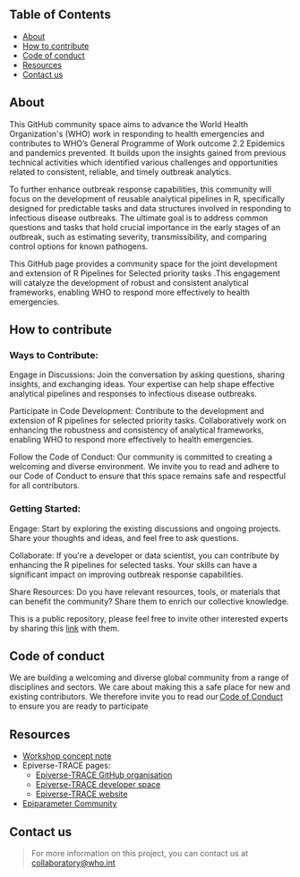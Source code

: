 
## Table of Contents
* [About](#about)
* [How to contribute](#how-to-contribute)
* [Code of conduct](#code-of-conduct)
* [Resources](#resources)
* [Contact us](#contact-us)

## About
This GitHub community space aims to advance the World Health Organization's (WHO) work in responding to health emergencies and contributes to WHO’s General Programme of Work outcome 2.2 Epidemics and pandemics prevented. It builds upon the insights gained from previous technical activities which identified various challenges and opportunities related to consistent, reliable, and timely outbreak analytics.

To further enhance outbreak response capabilities, this community will focus on the development of reusable analytical pipelines in R, specifically designed for predictable tasks and data structures involved in responding to infectious disease outbreaks. The ultimate goal is to address common questions and tasks that hold crucial importance in the early stages of an outbreak, such as estimating severity, transmissibility, and comparing control options for known pathogens. 

This GitHub page provides a community space for the joint development and extension of R Pipelines for Selected priority tasks .This engagement will catalyze the development of robust and consistent analytical frameworks, enabling WHO to respond more effectively to health emergencies. 

## How to contribute
### Ways to Contribute:
Engage in Discussions: Join the conversation by asking questions, sharing insights, and exchanging ideas. Your expertise can help shape effective analytical pipelines and responses to infectious disease outbreaks.

Participate in Code Development: Contribute to the development and extension of R pipelines for selected priority tasks. Collaboratively work on enhancing the robustness and consistency of analytical frameworks, enabling WHO to respond more effectively to health emergencies.

Follow the Code of Conduct: Our community is committed to creating a welcoming and diverse environment. We invite you to read and adhere to our Code of Conduct to ensure that this space remains safe and respectful for all contributors.

### Getting Started:
Engage: Start by exploring the existing discussions and ongoing projects. Share your thoughts and ideas, and feel free to ask questions.

Collaborate: If you're a developer or data scientist, you can contribute by enhancing the R pipelines for selected tasks. Your skills can have a significant impact on improving outbreak response capabilities.

Share Resources: Do you have relevant resources, tools, or materials that can benefit the community? Share them to enrich our collective knowledge.

This is a public repository, please feel free to invite other interested experts by sharing this [link](https://github.com/WHO-Collaboratory/collaboratory-epipipeline-community) with them.  

## Code of conduct
We are building a welcoming and diverse global community from a range of disciplines and sectors. We care about making this a safe place for new and existing contributors. We therefore invite you to read our [Code of Conduct](https://github.com/WHO-Collaboratory/collaboratory-epipipeline-community/blob/main/CODE_OF_CONDUCT.md) to ensure you are ready to participate 

## Resources
* [Workshop concept note](https://github.com/WHO-Collaboratory/collaboratory-epipipeline-community/raw/main/materials/Encl_ConceptNote.pdf)
* Epiverse-TRACE pages:
    * [Epiverse-TRACE GitHub organisation](https://github.com/epiverse-trace)
    * [Epiverse-TRACE developer space](https://epiverse-trace.github.io/)
    * [Epiverse-TRACE website](https://data.org/initiatives/epiverse/)
* [Epiparameter Community](https://github.com/WorldHealthOrganization/collaboratory-epiparameter-community/)

## Contact us 
> For more information on this project, you can contact us at collaboratory@who.int



